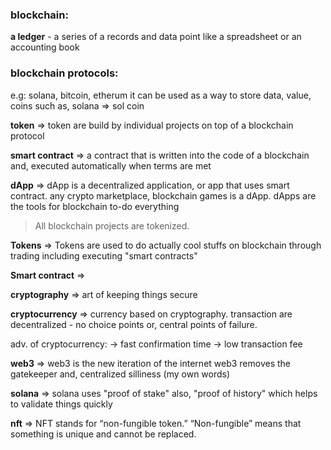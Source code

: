 ### blockchain:
**a ledger** - a series of a records and data point like a spreadsheet or an accounting book
### blockchain protocols:
e.g: solana, bitcoin, etherum
it can be used as a way to store data, value, coins such as,
solana => sol coin

**token** => token are build by individual projects on top of a blockchain protocol

**smart contract** => a contract that is written into the code of a blockchain and, executed automatically when terms are met

**dApp** => dApp is a decentralized application, or app that uses smart contract. any crypto marketplace, blockchain games is a dApp. dApps are the tools for blockchain to-do everything

> All blockchain projects are tokenized. 

**Tokens** => Tokens are used to do actually cool stuffs on blockchain through trading including executing "smart contracts"

**Smart contract** => 

**cryptography** => art of keeping things secure

**cryptocurrency** => currency based on cryptography. transaction are decentralized - no choice points or, central points of failure.

adv. of cryptocurrency:
-> fast confirmation time
-> low transaction fee

**web3** => web3 is the new iteration of the internet
web3 removes the gatekeeper and, centralized silliness (my own words)

**solana** => solana uses "proof of stake" also, "proof of history" which helps to validate things quickly

**nft** =>
NFT stands for “non-fungible token.”
“Non-fungible” means that something is unique and cannot be replaced.